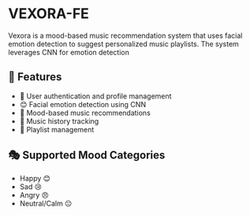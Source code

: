 # VEXORA-FE

Vexora is a mood-based music recommendation system that uses facial emotion detection to suggest personalized music
playlists. The system leverages CNN for emotion detection

## 🎯 Features

- 👤 User authentication and profile management
- 😊 Facial emotion detection using CNN
- 🎵 Mood-based music recommendations
- 📝 Music history tracking
- 🎼 Playlist management

## 🎭 Supported Mood Categories

- Happy 😊
- Sad 😢
- Angry 😠
- Neutral/Calm 😐
